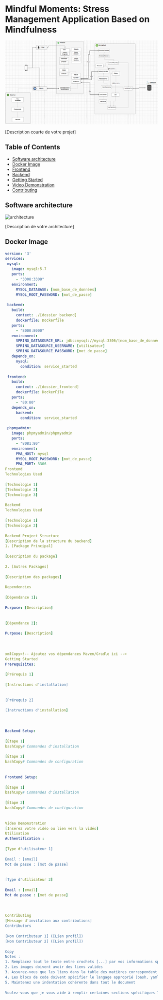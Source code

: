 # Mindful Moments: Stress Management Application Based on Mindfulness

![Projetc's architecture](./assets/images/arshipfm.png)

[Description courte de votre projet]

## Table of Contents
- [Software architecture](#Software-architecture)
- [Docker Image](#Docker-Image)
- [Frontend](#frontend)
- [Backend](#backend)
- [Getting Started](#getting-started)
- [Video Demonstration](#Video-Demonstration)
- [Contributing](#contributing)

## Software architecture
![architecture](lien_vers_image_architecture)

[Description de votre architecture]

## Docker Image
```yaml
version: '3'
services:
 mysql:
   image: mysql:5.7
   ports:
     - "3308:3308"
   environment:
     MYSQL_DATABASE: [nom_base_de_données]
     MYSQL_ROOT_PASSWORD: [mot_de_passe]

 backend:
   build:
     context: ./[dossier_backend]
     dockerfile: Dockerfile
   ports:
     - "8000:8000"
   environment:
     SPRING_DATASOURCE_URL: jdbc:mysql://mysql:3306/[nom_base_de_données]
     SPRING_DATASOURCE_USERNAME: [utilisateur]
     SPRING_DATASOURCE_PASSWORD: [mot_de_passe]
   depends_on:
     mysql:
       condition: service_started

 frontend:
   build:
     context: ./[dossier_frontend]
     dockerfile: DockerFile
   ports:
     - "80:80"
   depends_on:
     backend:
       condition: service_started

 phpmyadmin:
   image: phpmyadmin/phpmyadmin
   ports:
     - "8081:80"
   environment:
     PMA_HOST: mysql
     MYSQL_ROOT_PASSWORD: [mot_de_passe]
     PMA_PORT: 3306
Frontend
Technologies Used

[Technologie 1]
[Technologie 2]
[Technologie 3]

Backend
Technologies Used

[Technologie 1]
[Technologie 2]

Backend Project Structure
[Description de la structure du backend]
1. [Package Principal]

[Description du package]

2. [Autres Packages]

[Description des packages]

Dependencies

[Dépendance 1]:

Purpose: [Description]


[Dépendance 2]:

Purpose: [Description]



xmlCopy<!-- Ajoutez vos dépendances Maven/Gradle ici -->
Getting Started
Prerequisites:

[Prérequis 1]

[Instructions d'installation]


[Prérequis 2]

[Instructions d'installation]



Backend Setup:

[Étape 1]
bashCopy# Commandes d'installation

[Étape 2]
bashCopy# Commandes de configuration


Frontend Setup:

[Étape 1]
bashCopy# Commandes d'installation

[Étape 2]
bashCopy# Commandes de configuration


Video Demonstration
[Insérez votre vidéo ou lien vers la vidéo]
Utilisation
Authentification :

[Type d'utilisateur 1]

Email : [email]
Mot de passe : [mot de passe]


[Type d'utilisateur 2]

Email : [email]
Mot de passe : [mot de passe]



Contributing
[Message d'invitation aux contributions]
Contributors

[Nom Contributeur 1] ([Lien profil])
[Nom Contributeur 2] ([Lien profil])

Copy
Notes :
1. Remplacez tout le texte entre crochets [...] par vos informations spécifiques
2. Les images doivent avoir des liens valides
3. Assurez-vous que les liens dans la table des matières correspondent aux titres des sections
4. Les blocs de code doivent spécifier le langage approprié (bash, yaml, xml, etc.)
5. Maintenez une indentation cohérente dans tout le document

Voulez-vous que je vous aide à remplir certaines sections spécifiques ?
